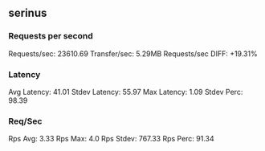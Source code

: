 ## serinus
### Requests per second
Requests/sec: 23610.69
Transfer/sec: 5.29MB
Requests/sec DIFF: +19.31%
### Latency
Avg Latency: 41.01
Stdev Latency: 55.97
Max Latency: 1.09
Stdev Perc: 98.39
### Req/Sec
Rps Avg: 3.33
Rps Max: 4.0
Rps Stdev: 767.33
Rps Perc: 91.34